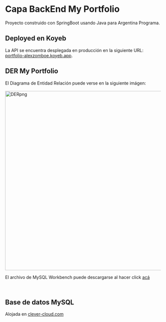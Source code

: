# Capa BackEnd My Portfolio
 Proyecto construido con SpringBoot usando Java para Argentina Programa.
## Deployed en Koyeb
La API se encuentra desplegada en producción en la siguiente URL: <a href="https://portfolio-alexzomboe.koyeb.app/">portfolio-alexzomboe.koyeb.app</a>.
## DER My Portfolio
El Diagrama de Entidad Relación puede verse en la siguiente imágen:
<br>
<br>
<img alt="DERpng" width="580" 
  src="https://firebasestorage.googleapis.com/v0/b/axiostestap.appspot.com/o/img%2FDERpngmyportfolio.png?alt=media&token=719c235b-68fb-46cf-a44d-8c01c8a02b40">
</img>
<br>
<p>El archivo de MySQL Workbench puede descargarse al hacer click <a href="https://github.com/ajax9309/BackEnd/blob/main/DERmp.mwb">acá</a></p>
<br>

## Base de datos MySQL
Alojada en <a href="https://www.clever-cloud.com/">clever-cloud.com</a>
